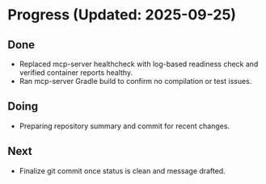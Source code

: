 # Progress (Updated: 2025-09-25)

## Done

- Replaced mcp-server healthcheck with log-based readiness check and verified container reports healthy.
- Ran mcp-server Gradle build to confirm no compilation or test issues.

## Doing

- Preparing repository summary and commit for recent changes.

## Next

- Finalize git commit once status is clean and message drafted.

